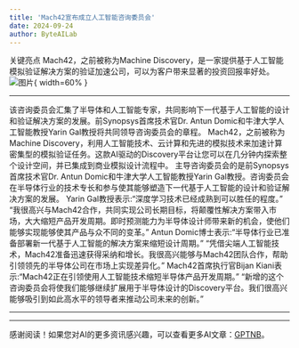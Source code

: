 ```yaml
---
title: 'Mach42宣布成立人工智能咨询委员会'
date: 2024-09-24
author: ByteAILab
---
```


关键亮点
Mach42，之前被称为Machine Discovery，是一家提供基于人工智能模拟验证解决方案的验证加速公司，可以为客户带来显著的投资回报率好处。![图片](https://ai-techpark.com/wp-content/uploads/2024/09/Mach42-An-960x540.jpg){ width=60% }

---
该咨询委员会汇集了半导体和人工智能专家，共同影响下一代基于人工智能的设计和验证解决方案的发展。前Synopsys首席技术官Dr. Antun Domic和牛津大学人工智能教授Yarin Gal教授将共同领导咨询委员会的章程。
Mach42，之前被称为Machine Discovery，利用人工智能技术、云计算和先进的模拟技术来加速计算密集型的模拟验证任务。这款AI驱动的Discovery平台让您可以在几分钟内探索整个设计空间，并已集成到商业模拟设计流程中。
主导咨询委员会的是前Synopsys首席技术官Dr. Antun Domic和牛津大学人工智能教授Yarin Gal教授。咨询委员会在半导体行业的技术专长和参与使其能够塑造下一代基于人工智能的设计和验证解决方案的发展。
Yarin Gal教授表示:“深度学习技术已经成熟到可以胜任的程度。”
“我很高兴与Mach42合作，共同实现公司长期目标，将颠覆性解决方案带入市场，大大缩短产品开发周期。即时预测能力为半导体设计师带来新的机会，使他们能够实现能够使其产品与众不同的变革。”
Antun Domic博士表示:“半导体行业已准备部署新一代基于人工智能的解决方案来缩短设计周期。”
“凭借尖端人工智能技术，Mach42准备迅速获得采纳和增长。我很高兴能够与Mach42团队合作，帮助引领领先的半导体公司在市场上实现差异化。”
Mach42首席执行官Bijan Kiani表示:“Mach42正在引领使用人工智能技术缩短半导体产品开发周期。”
“新增的这个咨询委员会将使我们能够继续扩展用于半导体设计的Discovery平台。我们很高兴能够吸引到如此高水平的领导者来推动公司未来的创新。”

---
---
感谢阅读！如果您对AI的更多资讯感兴趣，可以查看更多AI文章：[GPTNB](https://gptnb.com)。
